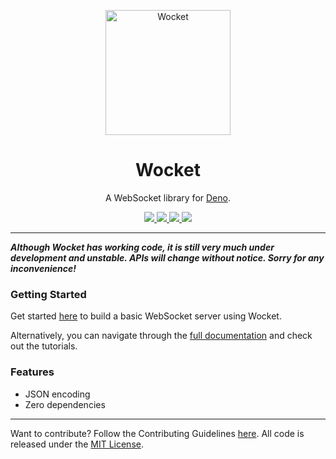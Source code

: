 <p align="center">
  <a href="https://drash.land/wocket">
    <img height="200" src="logo.svg" alt="Wocket">
  </a>
  <h1 align="center">Wocket</h1>
</p>
<p align="center">A WebSocket library for <a href="https://github.com/denoland/deno">Deno</a>.</p>
<p align="center">
  <a href="https://github.com/drashland/wocket/releases">
    <img src="https://img.shields.io/github/release/drashland/wocket.svg?color=bright_green&label=latest">
  </a>
  <a href="https://github.com/drashland/wocket/actions">
    <img src="https://img.shields.io/github/workflow/status/drashland/wocket/master?label=ci">
  </a>
  <a href="https://discord.gg/SgejNXq">
    <img src="https://img.shields.io/badge/chat-on%20discord-blue">
  </a>
  <a href="https://twitter.com/drash_land">
    <img src="https://img.shields.io/twitter/url?label=%40drash_land&style=social&url=https%3A%2F%2Ftwitter.com%2Fdrash_land">
  </a>
</p>

---

**_Although Wocket has working code, it is still very much under development and
unstable. APIs will change without notice. Sorry for any inconvenience!_**

### Getting Started

Get started [here](https://drash.land/wocket/#/#quickstart) to build a basic
WebSocket server using Wocket.

Alternatively, you can navigate through the
[full documentation](https://drash.land/wocket) and check out the tutorials.

### Features

- JSON encoding
- Zero dependencies

---

Want to contribute? Follow the Contributing Guidelines
[here](https://github.com/drashland/.github/blob/master/CONTRIBUTING.md). All
code is released under the [MIT License](./LICENSE).
